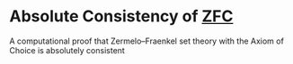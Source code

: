 # Absolute Consistency of [ZFC](https://en.wikipedia.org/wiki/Zermelo%E2%80%93Fraenkel_set_theory)

A computational proof that Zermelo–Fraenkel set theory with the Axiom of 
Choice is absolutely consistent
